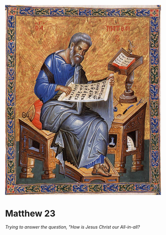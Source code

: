 <img class="intro-right" src="art-matthew.jpg">

# Matthew 23

*Trying to answer the question, "How is Jesus Christ our All-in-all?*
